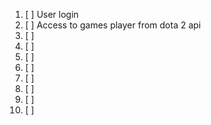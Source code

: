 1. [ ] User login
2. [ ] Access to games player from dota 2 api
3. [ ]
4. [ ]
5. [ ]
6. [ ]
7. [ ]
8. [ ]
9. [ ]
10. [ ]
